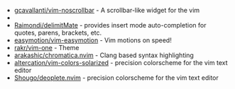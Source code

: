 * [gcavallanti/vim-noscrollbar](https://github.com/gcavallanti/vim-noscrollbar) - A scrollbar-like widget for the vim
* 
* [Raimondi/delimitMate](https://github.com/Raimondi/delimitMate) - provides insert mode auto-completion for quotes, parens, brackets, etc.
* [easymotion/vim-easymotion](https://github.com/easymotion/vim-easymotion) - Vim motions on speed!
* [rakr/vim-one](https://github.com/rakr/vim-one) - Theme
* [arakashic/chromatica.nvim](https://github.com/arakashic/chromatica.nvim) - Clang based syntax highlighting
* [altercation/vim-colors-solarized](https://github.com/altercation/vim-colors-solarized) - precision colorscheme for the vim text editor
* [Shougo/deoplete.nvim](https://github.com/Shougo/deoplete.nvim) - precision colorscheme for the vim text editor
